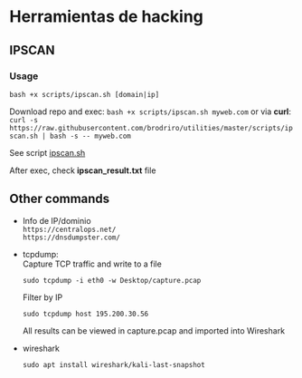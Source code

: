 # Herramientas de hacking

## IPSCAN
### Usage 
`bash +x scripts/ipscan.sh [domain|ip]`     

Download repo and exec: `bash +x scripts/ipscan.sh myweb.com` or via **curl**: `curl -s https://raw.githubusercontent.com/brodriro/utilities/master/scripts/ipscan.sh | bash -s -- myweb.com`

See script [ipscan.sh](/scripts/ipscan.sh)

After exec, check **ipscan_result.txt** file


## Other commands
- Info de IP/dominio    
`https://centralops.net/`   
`https://dnsdumpster.com/`

- tcpdump:  
    Capture TCP traffic and write to a file
    ``` 
    sudo tcpdump -i eth0 -w Desktop/capture.pcap
    ```
    Filter by IP
    ```
    sudo tcpdump host 195.200.30.56 
    ```
    All results can be viewed in capture.pcap and imported into Wireshark

- wireshark
    ```
    sudo apt install wireshark/kali-last-snapshot
    ```